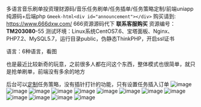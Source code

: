 多语言音乐刷单投资理财源码/音乐任务刷单/任务插单/任务策略定制/前端uniapp纯源码+后端php
`Gmeek-html<div id="announcement"></div>`
购买请到: https://www.666dxw.com/ 666资源源码代下 **联系客服购买**
资源编号：**TM203080**-55
测试环境：Linux系统CentOS7.6、宝塔面板、Nginx、PHP7.2、MySQL5.7，运行目录public，伪静态ThinkPHP，开启ssl证书

语言：6种语言，看图

也是最近比较新奇的玩意，之前很多人都在问这个东西，整体模式也很简单，就只是抢单刷单，前端没有多余的地方

后台可以[定制](https://www.timibbs.net/tag/%e5%ae%9a%e5%88%b6)任务策略，没有插针打针的功能，只有设置任务插入订单
![image](https://github.com/user-attachments/assets/0d657d4b-3186-4e3c-b0a7-32c17afd9e58)
![image](https://github.com/user-attachments/assets/13375276-a07a-4b13-bd55-05b903138740)
![image](https://github.com/user-attachments/assets/3e2fba61-c8a7-472b-affc-3bf02a70c650)
![image](https://github.com/user-attachments/assets/a7ec1130-64b2-4f68-b611-ab900a8a37a9)
![image](https://github.com/user-attachments/assets/3caab048-e47d-485f-bab4-cd19c2059ead)
![image](https://github.com/user-attachments/assets/6df6c8d0-74f5-496a-ae9a-57975100a5ad)
![image](https://github.com/user-attachments/assets/84743829-4c99-45c0-9cb5-a3bd54057dae)
![image](https://github.com/user-attachments/assets/e76b3822-019a-478d-83e3-f7fed1568df5)
![image](https://github.com/user-attachments/assets/2c235a6e-4289-49f2-9084-fc245d63f869)
![image](https://github.com/user-attachments/assets/d1dbc561-730d-4b8b-a42d-933110861913)
![image](https://github.com/user-attachments/assets/efdb0776-1121-4379-a272-a26bb8b09146)
![image](https://github.com/user-attachments/assets/ddc9ff77-842c-494e-86eb-2ea8ce8003d3)
![image](https://github.com/user-attachments/assets/f31ba2e8-ea8a-4c91-92e8-178b0b70ebbf)

